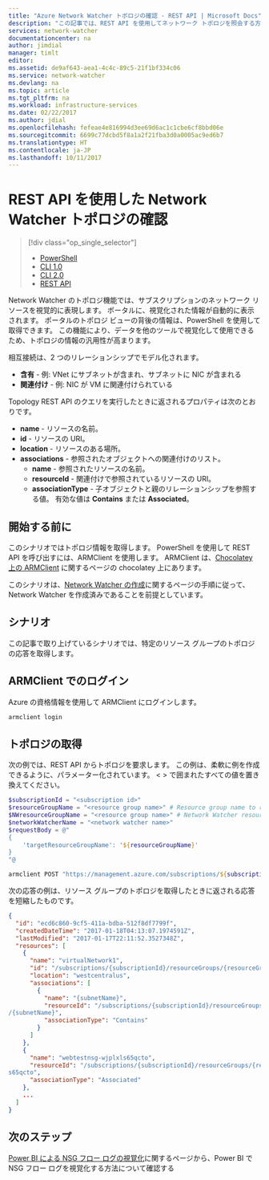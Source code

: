 ```yaml
---
title: "Azure Network Watcher トポロジの確認 - REST API | Microsoft Docs"
description: "この記事では、REST API を使用してネットワーク トポロジを照会する方法を説明します。"
services: network-watcher
documentationcenter: na
author: jimdial
manager: timlt
editor: 
ms.assetid: de9af643-aea1-4c4c-89c5-21f1bf334c06
ms.service: network-watcher
ms.devlang: na
ms.topic: article
ms.tgt_pltfrm: na
ms.workload: infrastructure-services
ms.date: 02/22/2017
ms.author: jdial
ms.openlocfilehash: fefeae4e816994d3ee69d6ac1c1cbe6cf8bbd06e
ms.sourcegitcommit: 6699c77dcbd5f8a1a2f21fba3d0a0005ac9ed6b7
ms.translationtype: HT
ms.contentlocale: ja-JP
ms.lasthandoff: 10/11/2017
---
```

# <a name="view-network-watcher-topology-with-rest-api"></a>REST API を使用した Network Watcher トポロジの確認

> [!div class="op_single_selector"]
> - [PowerShell](network-watcher-topology-powershell.md)
> - [CLI 1.0](network-watcher-topology-cli-nodejs.md)
> - [CLI 2.0](network-watcher-topology-cli.md)
> - [REST API](network-watcher-topology-rest.md)

Network Watcher のトポロジ機能では、サブスクリプションのネットワーク リソースを視覚的に表現します。 ポータルに、視覚化された情報が自動的に表示されます。 ポータルのトポロジ ビューの背後の情報は、PowerShell を使用して取得できます。
この機能により、データを他のツールで視覚化して使用できるため、トポロジの情報の汎用性が高まります。

相互接続は、2 つのリレーションシップでモデル化されます。

- **含有** - 例: VNet にサブネットが含まれ、サブネットに NIC が含まれる
- **関連付け** - 例: NIC が VM に関連付けられている

Topology REST API のクエリを実行したときに返されるプロパティは次のとおりです。

* **name** - リソースの名前。
* **id** - リソースの URI。
* **location** - リソースのある場所。
* **associations** - 参照されたオブジェクトへの関連付けのリスト。
    * **name** - 参照されたリソースの名前。
    * **resourceId** - 関連付けで参照されているリソースの URI。
    * **associationType** - 子オブジェクトと親のリレーションシップを参照する値。 有効な値は **Contains** または **Associated**。

## <a name="before-you-begin"></a>開始する前に

このシナリオではトポロジ情報を取得します。 PowerShell を使用して REST API を呼び出すには、ARMClient を使用します。 ARMClient は、[Chocolatey 上の ARMClient](https://chocolatey.org/packages/ARMClient) に関するページの chocolatey 上にあります。

このシナリオは、[Network Watcher の作成](network-watcher-create.md)に関するページの手順に従って、Network Watcher を作成済みであることを前提としています。

## <a name="scenario"></a>シナリオ

この記事で取り上げているシナリオでは、特定のリソース グループのトポロジの応答を取得します。

## <a name="log-in-with-armclient"></a>ARMClient でのログイン

Azure の資格情報を使用して ARMClient にログインします。

```PowerShell
armclient login
```

## <a name="retrieve-topology"></a>トポロジの取得

次の例では、REST API からトポロジを要求します。  この例は、柔軟に例を作成できるように、パラメーター化されています。  \< \> で囲まれたすべての値を置き換えてください。

```powershell
$subscriptionId = "<subscription id>"
$resourceGroupName = "<resource group name>" # Resource group name to run topology on
$NWresourceGroupName = "<resource group name>" # Network Watcher resource group name
$networkWatcherName = "<network watcher name>"
$requestBody = @"
{
    'targetResourceGroupName': '${resourceGroupName}'
}
"@

armclient POST "https://management.azure.com/subscriptions/${subscriptionId}/ResourceGroups/${NWresourceGroupName}/providers/Microsoft.Network/networkWatchers/${networkWatcherName}/topology?api-version=2016-07-01" $requestBody
```

次の応答の例は、リソース グループのトポロジを取得したときに返される応答を短縮したものです。

```json
{
  "id": "ecd6c860-9cf5-411a-bdba-512f8df7799f",
  "createdDateTime": "2017-01-18T04:13:07.1974591Z",
  "lastModified": "2017-01-17T22:11:52.3527348Z",
  "resources": [
    {
      "name": "virtualNetwork1",
      "id": "/subscriptions/{subscriptionId}/resourceGroups/{resourceGroupName}/providers/Microsoft.Network/virtualNetworks/{virtualNetworkName}",
      "location": "westcentralus",
      "associations": [
        {
          "name": "{subnetName}",
          "resourceId": "/subscriptions/{subscriptionId}/resourceGroups/{resourceGroupName}/providers/Microsoft.Network/virtualNetworks/(virtualNetworkName)/subnets
/{subnetName}",
          "associationType": "Contains"
        }
      ]
    },
    {
      "name": "webtestnsg-wjplxls65qcto",
      "resourceId": "/subscriptions/{subscriptionId}/resourceGroups/{resourceGroupName}/providers/Microsoft.Network/networkSecurityGroups/{nsgName}
s65qcto",
      "associationType": "Associated"
    },
    ...
  ]
}
```

## <a name="next-steps"></a>次のステップ

[Power BI による NSG フロー ログの視覚化](network-watcher-visualize-nsg-flow-logs-power-bi.md)に関するページから、Power BI で NSG フロー ログを視覚化する方法について確認する

